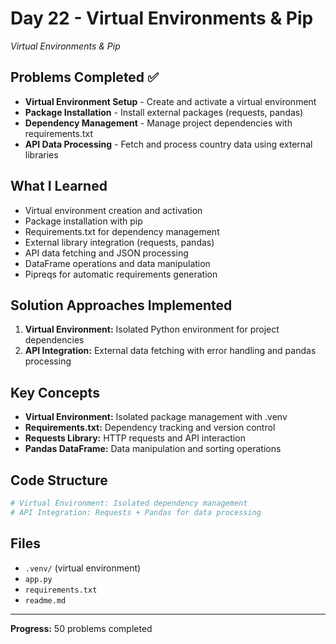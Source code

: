 # Day 22 - Virtual Environments & Pip

*Virtual Environments & Pip*

## Problems Completed ✅
- **Virtual Environment Setup** - Create and activate a virtual environment
- **Package Installation** - Install external packages (requests, pandas)
- **Dependency Management** - Manage project dependencies with requirements.txt
- **API Data Processing** - Fetch and process country data using external libraries

## What I Learned
- Virtual environment creation and activation
- Package installation with pip
- Requirements.txt for dependency management
- External library integration (requests, pandas)
- API data fetching and JSON processing
- DataFrame operations and data manipulation
- Pipreqs for automatic requirements generation

## Solution Approaches Implemented
1. **Virtual Environment:** Isolated Python environment for project dependencies
2. **API Integration:** External data fetching with error handling and pandas processing

## Key Concepts
- **Virtual Environment:** Isolated package management with .venv
- **Requirements.txt:** Dependency tracking and version control
- **Requests Library:** HTTP requests and API interaction
- **Pandas DataFrame:** Data manipulation and sorting operations

## Code Structure
```python
# Virtual Environment: Isolated dependency management
# API Integration: Requests + Pandas for data processing
```

## Files
- `.venv/` (virtual environment)
- `app.py`
- `requirements.txt`
- `readme.md`

---
**Progress:** 50 problems completed